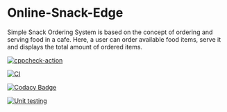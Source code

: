 # Online-Snack-Edge
Simple Snack Ordering System is based on the concept of ordering and serving food in a cafe. Here, a user can order available food items, serve it and displays the total amount of ordered items.



[![cppcheck-action](https://github.com/YARRA-GOWRI-SRIPRIYA/Online-Snack-Edge/actions/workflows/cppcheck.yml/badge.svg)](https://github.com/YARRA-GOWRI-SRIPRIYA/Online-Snack-Edge/actions/workflows/cppcheck.yml)



[![CI](https://github.com/YARRA-GOWRI-SRIPRIYA/Online-Snack-Edge/actions/workflows/build1.yml/badge.svg)](https://github.com/YARRA-GOWRI-SRIPRIYA/Online-Snack-Edge/actions/workflows/build1.yml)


[![Codacy Badge](https://app.codacy.com/project/badge/Grade/f256d0c9b25f4b7898f277e5c6899106)](https://www.codacy.com/gh/YARRA-GOWRI-SRIPRIYA/Online-Snack-Edge/dashboard?utm_source=github.com&amp;utm_medium=referral&amp;utm_content=YARRA-GOWRI-SRIPRIYA/Online-Snack-Edge&amp;utm_campaign=Badge_Grade)


[![Unit testing](https://github.com/YARRA-GOWRI-SRIPRIYA/Online-Snack-Edge/actions/workflows/unittest.yml/badge.svg)](https://github.com/YARRA-GOWRI-SRIPRIYA/Online-Snack-Edge/actions/workflows/unittest.yml)
